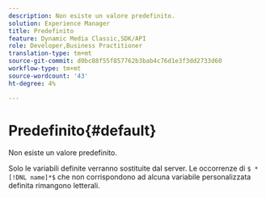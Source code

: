 ```yaml
---
description: Non esiste un valore predefinito.
solution: Experience Manager
title: Predefinito
feature: Dynamic Media Classic,SDK/API
role: Developer,Business Practitioner
translation-type: tm+mt
source-git-commit: d0bc88f55f857762b3bab4c76d1e3f3dd2733d60
workflow-type: tm+mt
source-wordcount: '43'
ht-degree: 4%

---
```



# Predefinito{#default}

Non esiste un valore predefinito.

Solo le variabili definite verranno sostituite dal server. Le occorrenze di `$ *[!DNL name]*$` che non corrispondono ad alcuna variabile personalizzata definita rimangono letterali.
